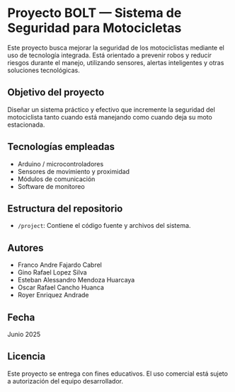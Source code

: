 # Proyecto BOLT — Sistema de Seguridad para Motocicletas 

Este proyecto busca mejorar la seguridad de los motociclistas mediante el uso de tecnología integrada. Está orientado a prevenir robos y reducir riesgos durante el manejo, utilizando sensores, alertas inteligentes y otras soluciones tecnológicas.

##  Objetivo del proyecto

Diseñar un sistema práctico y efectivo que incremente la seguridad del motociclista tanto cuando está manejando como cuando deja su moto estacionada.

##  Tecnologías empleadas

- Arduino / microcontroladores
- Sensores de movimiento y proximidad
- Módulos de comunicación
- Software de monitoreo

##  Estructura del repositorio

- `/project`: Contiene el código fuente y archivos del sistema.

##  Autores

- Franco Andre Fajardo Cabrel  
- Gino Rafael Lopez Silva  
- Esteban Alessandro Mendoza Huarcaya  
- Oscar Rafael Cancho Huanca  
- Royer Enriquez Andrade  

##  Fecha

Junio 2025

##  Licencia

Este proyecto se entrega con fines educativos. El uso comercial está sujeto a autorización del equipo desarrollador.

